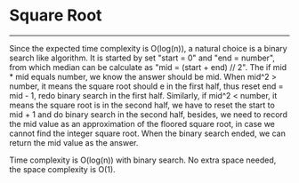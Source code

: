 # Square Root

---


Since the expected time complexity is O(log(n)), a natural choice is a binary search like algorithm. It is started by set "start = 0" and "end = number", from which median can be calculate as "mid = (start + end) // 2". The if mid * mid equals number, we know the answer should be mid. When mid^2 > number, it means the square root should e in the first half, thus reset end = mid - 1, redo binary search in the first half. Similarly, if mid^2 < number, it means the square root is in the second half, we have to reset the start to mid + 1 and do binary search in the second half, besides, we need to record the mid value as an approximation of the floored square root, in case we cannot find the integer square root. When the binary search ended, we can return the mid value as the answer.

Time complexity is O(log(n)) with binary search.
No extra space needed, the space complexity is O(1).




   